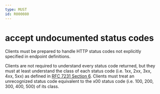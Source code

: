```yaml
---
type: MUST
id: R000080
---
```


# accept undocumented status codes

Clients must be prepared to handle HTTP status codes not explicitly specified in endpoint definitions.

Clients are not required to understand every status code returned, but they must at least understand the class of each status code (i.e. 1xx, 2xx, 3xx, 4xx, 5xx) as defined in [RFC 7231 Section 6](https://tools.ietf.org/html/rfc7231#section-6). Clients must treat an unrecognized status code equivalent to the x00 status code (i.e. 100, 200, 300, 400, 500) of its class.
